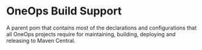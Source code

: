 # OneOps Build Support

A parent pom that contains most of the declarations and configurations that all OneOps projects require for maintaining, building, deploying and releasing to Maven Central.
